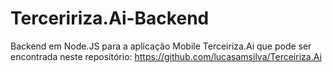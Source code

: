 # Terceririza.Ai-Backend

Backend em Node.JS para a aplicação Mobile Terceiriza.Ai que pode ser encontrada neste repositório: https://github.com/lucasamsilva/Terceiriza.Ai
